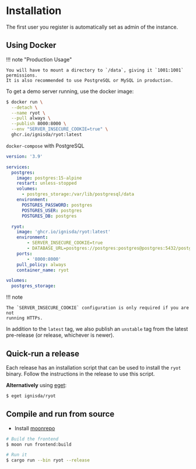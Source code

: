# Installation

The first user you register is automatically set as admin of the instance.

## Using Docker

!!! note "Production Usage"

    You will have to mount a directory to `/data`, giving it `1001:1001` permissions.
    It is also recommended to use PostgreSQL or MySQL in production.

To get a demo server running, use the docker image:

```bash
$ docker run \
  --detach \
  --name ryot \
  --pull always \
  --publish 8000:8000 \
  --env "SERVER_INSECURE_COOKIE=true" \
  ghcr.io/ignisda/ryot:latest
```

`docker-compose` with PostgreSQL

```yaml
version: '3.9'

services:
  postgres:
    image: postgres:15-alpine
    restart: unless-stopped
    volumes:
      - postgres_storage:/var/lib/postgresql/data
    environment:
      POSTGRES_PASSWORD: postgres
      POSTGRES_USER: postgres
      POSTGRES_DB: postgres

  ryot:
    image: 'ghcr.io/ignisda/ryot:latest'
    environment:
        - SERVER_INSECURE_COOKIE=true
        - DATABASE_URL=postgres://postgres:postgres@postgres:5432/postgres
    ports:
        - '8000:8000'
    pull_policy: always
    container_name: ryot

volumes:
  postgres_storage:
```

!!! note

    The `SERVER_INSECURE_COOKIE` configuration is only required if you are not
    running HTTPs.

In addition to the `latest` tag, we also publish an `unstable` tag from the latest
pre-release (or release, whichever is newer).

## Quick-run a release

Each release has an installation script that can be used to install the `ryot`
binary. Follow the instructions in the release to use this script.

**Alternatively** using [eget](https://github.com/zyedidia/eget):

```bash
$ eget ignisda/ryot
```

## Compile and run from source

- Install [moonrepo](https://moonrepo.dev/)

```bash
# Build the frontend
$ moon run frontend:build

# Run it
$ cargo run --bin ryot --release
```


